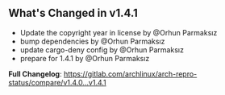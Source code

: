 ## What's Changed in v1.4.1
* Update the copyright year in license by @Orhun Parmaksız
* bump dependencies by @Orhun Parmaksız
* update cargo-deny config by @Orhun Parmaksız
* prepare for 1.4.1 by @Orhun Parmaksız

**Full Changelog**: https://gitlab.com/archlinux/arch-repro-status/compare/v1.4.0...v1.4.1

<!-- generated by git-cliff -->
